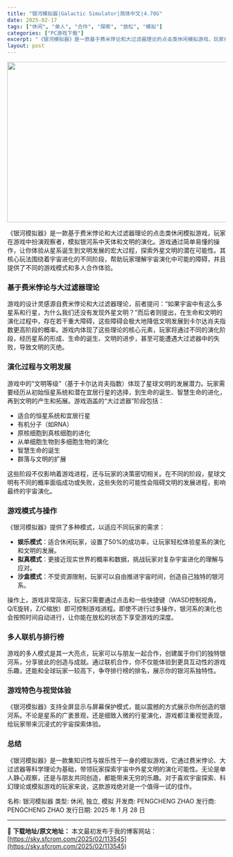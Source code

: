 ```yaml
---
title: "银河模拟器|Galactic Simulator|简体中文|4.78G"
date: 2025-02-17
tags: ["休闲", "单人", "合作", "探索", "放松", "模拟"]
categories: ["PC游戏下载"]
excerpt: "《银河模拟器》是一款基于费米悖论和大过滤器理论的点击类休闲模拟游戏，玩家在游戏中扮演观察者，模拟银河系中天体和文明的演化。游戏通过简单易懂的操作，让你体验从星系诞生到文明发展的宏大过程，探索外星文明的潜在可能性。其核心玩法围绕着宇宙进化的不同阶段，帮助玩家理解宇宙演化中可能的障碍，并且提供了不同的游&hellip;"
layout: post
---
```


<img class="aligncenter size-full wp-image-113546" src="https://sky.sfcrom.com/wp-content/uploads/2025/02/2025021700391742.webp" alt="" width="660" height="370" />

《银河模拟器》是一款基于费米悖论和大过滤器理论的点击类休闲模拟游戏，玩家在游戏中扮演观察者，模拟银河系中天体和文明的演化。游戏通过简单易懂的操作，让你体验从星系诞生到文明发展的宏大过程，探索外星文明的潜在可能性。其核心玩法围绕着宇宙进化的不同阶段，帮助玩家理解宇宙演化中可能的障碍，并且提供了不同的游戏模式和多人合作体验。
<h3>基于费米悖论与大过滤器理论</h3>
游戏的设计灵感源自费米悖论和大过滤器理论，前者提问：“如果宇宙中有这么多星系和行星，为什么我们还没有发现外星文明？”而后者则提出，在生命和文明的演化过程中，存在若干重大障碍，这些障碍会极大地降低文明发展到卡尔达肖夫指数更高阶段的概率。游戏内体现了这些理论的核心元素，玩家将通过不同的演化阶段，经历星系的形成、生命的诞生、文明的进步，甚至可能遭遇大过滤器中的失败，导致文明的灭绝。
<h3>演化过程与文明发展</h3>
游戏中的“文明等级”（基于卡尔达肖夫指数）体现了星球文明的发展潜力。玩家需要经历从初始恒星系统和潜在宜居行星的选择，到生命的诞生、智慧生命的进化，再到文明的产生和拓展。游戏涵盖的“大过滤器”阶段包括：
<ul>
 	<li>适合的恒星系统和宜居行星</li>
 	<li>有机分子（如RNA）</li>
 	<li>原核细胞到真核细胞的进化</li>
 	<li>从单细胞生物到多细胞生物的演化</li>
 	<li>智慧生命的诞生</li>
 	<li>群落与文明的扩展</li>
</ul>
这些阶段不仅影响着游戏进程，还与玩家的决策密切相关。在不同的阶段，星球文明有不同的概率面临成功或失败，这些失败的可能性会阻碍文明的发展进程，影响最终的宇宙演化。
<h3>游戏模式与操作</h3>
《银河模拟器》提供了多种模式，以适应不同玩家的需求：
<ul>
 	<li><strong>娱乐模式</strong>：适合休闲玩家，设置了50%的成功率，让玩家轻松体验星系的演化和文明的发展。</li>
 	<li><strong>拟真模式</strong>：更接近现实世界的概率和数据，挑战玩家对复杂宇宙进化的理解与应对。</li>
 	<li><strong>沙盒模式</strong>：不受资源限制，玩家可以自由推进宇宙时间，创造自己独特的银河系。</li>
</ul>
操作上，游戏非常简洁，玩家只需要通过点击和一些快捷键（WASD控制视角，Q/E旋转，Z/C缩放）即可控制游戏进程。即使不进行过多操作，银河系的演化也会按照时间自动进行，让你能在放松的状态下享受游戏的深度。
<h3>多人联机与排行榜</h3>
游戏的多人模式是其一大亮点，玩家可以与朋友一起合作，创建属于你们的独特银河系，分享彼此的创造与成就。通过联机合作，你不仅能体验到更具互动性的游戏乐趣，还能和全球玩家一较高下，争夺排行榜的排名，展示你的银河系独特性。
<h3>游戏特色与视觉体验</h3>
《银河模拟器》支持全屏显示与屏幕保护模式，能以震撼的方式展示你所创造的银河系。不论是星系的广袤景观，还是细致入微的行星演化，游戏都注重视觉表现，给玩家带来沉浸式的宇宙探索体验。
<h3>总结</h3>
《银河模拟器》是一款集知识性与娱乐性于一身的模拟游戏，它通过费米悖论、大过滤器等科学理论为基础，带领玩家探索宇宙中外星文明的演化可能性。无论是单人静心观察，还是与朋友共同创造，都能带来无穷的乐趣。对于喜欢宇宙探索、科幻理论或模拟游戏的玩家来说，这款游戏绝对是一个值得一试的佳作。

名称: 银河模拟器
类型: 休闲, 独立, 模拟
开发商: PENGCHENG ZHAO
发行商: PENGCHENG ZHAO
发行日期: 2025 年 1 月 28 日

---
📖 **下载地址/原文地址：** 本文最初发布于我的博客网站：[https://sky.sfcrom.com/2025/02/113545](https://sky.sfcrom.com/2025/02/113545)
